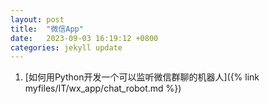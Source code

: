 ```yaml
---
layout: post
title:  "微信App"
date:   2023-09-03 16:19:12 +0800
categories: jekyll update
---
```


  1. [如何用Python开发一个可以监听微信群聊的机器人]({% link myfiles/IT/wx_app/chat_robot.md %})